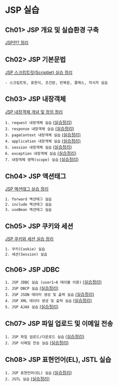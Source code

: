 # JSP 실습

## Ch01> JSP 개요 및 실습환경 구축
[JSP란? 정리](https://oink24.tistory.com/153)

## Ch02> JSP 기본문법
[JSP 스크립트릿(Scriptlet) 실습 정리](https://oink24.tistory.com/157)

    - 스크립트릿, 표현식, 조건문, 반복문, 클래스, 지시자 실습

## Ch03> JSP 내장객체
[JSP 내장객체 개념 및 정의 정리](https://oink24.tistory.com/158)

`1. request 내장객체 실습`  [(실습정리)](https://oink24.tistory.com/159)  
`2. response 내장객체 실습` [(실습정리)](https://oink24.tistory.com/160)  
`3. pageContext 내장객체 실습` [(실습정리)](https://oink24.tistory.com/161)  
`4. application 내장객체 실습` [(실습정리)](https://oink24.tistory.com/162)  
`5. session 내장객체 실습` [(실습정리)](https://oink24.tistory.com/165)  
`6. exception 내장객체 실습` [(실습정리)](https://oink24.tistory.com/166)  
`7. 내장객체 영역(scope) 실습` [(실습정리)](https://oink24.tistory.com/167)  

## Ch04> JSP 액션태그
[JSP 액션태그 실습 정리](https://oink24.tistory.com/169)

`1. forward 액션태그 실습`  
`2. include 액션태그 실습`  
`3. useBean 액션태그 실습`

## Ch05> JSP 쿠키와 세션
[JSP 쿠키와 세션 실습 정리](https://oink24.tistory.com/170)

`1. 쿠키(Cookie) 실습`  
`2. 세션(Session) 실습`

## Ch06> JSP JDBC
`1. JSP JDBC 실습 (user1~6 테이블 이용)` [(실습정리)](https://oink24.tistory.com/176)  
`2. JSP DBCP 실습` [(실습정리)](https://oink24.tistory.com/181)  
`3. JSP JSON 데이터 생성 및 출력 실습` [(실습정리)](https://oink24.tistory.com/182)  
`4. JSP XML 데이터 생성 및 출력 실습` [(실습정리)](https://oink24.tistory.com/183)  
`5. JSP AJAX 실습` [(실습정리)](https://oink24.tistory.com/184)  

## Ch07> JSP 파일 업로드 및 이메일 전송
`1. JSP 파일 업로드/다운로드 실습` [(실습정리)](https://oink24.tistory.com/245)  
`2. JSP 이메일 전송 실습` [(실습정리)](https://oink24.tistory.com/246)

## Ch08> JSP 표현언어(EL), JSTL 실습
`1. JSP 표현언어(EL) 실습` [(실습정리)](https://oink24.tistory.com/247)  
`2. JSTL 실습` [(실습정리)](https://oink24.tistory.com/248)
